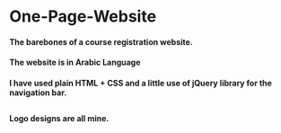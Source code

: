 # One-Page-Website
#### The barebones of a course registration website.
#### The website is in Arabic Language 
#### I have used plain HTML + CSS and a little use of jQuery library for the navigation bar.
## 
#### Logo designs are all mine.
